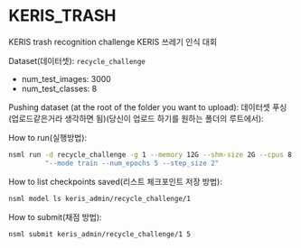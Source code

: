 # KERIS_TRASH
KERIS trash recognition challenge
KERIS 쓰레기 인식 대회

Dataset(데이터셋): `recycle_challenge`
* num_test_images: 3000
* num_test_classes: 8

Pushing dataset (at the root of the folder you want to upload):
데이터셋 푸싱(업로드같은거라 생각하면 됨)(당신이 업로드 하기를 원하는 폴더의 루트에서):

How to run(실행방법):

```bash
nsml run -d recycle_challenge -g 1 --memory 12G --shm-size 2G --cpus 8 -e main.py -a \
         "--mode train --num_epochs 5 --step_size 2"
```

How to list checkpoints saved(리스트 체크포인트 저장 방법):

```bash
nsml model ls keris_admin/recycle_challenge/1
```

How to submit(채점 방법):

```bash
nsml submit keris_admin/recycle_challenge/1 5
```
